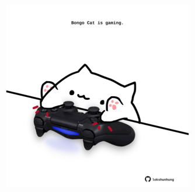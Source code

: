 <!-- built at 30/07/2023, 12:01:04 UTC -->
<p align="center">
  <img width="500" height="500" src="./ReadmeImage.svg">
</p>
